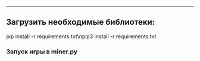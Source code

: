 --------------------------------------------------
<h2> Загрузить необходимые библиотеки:</h2>
<p>pip install -r requirements.txt\npip3 install -r requirements.txt</p>
<h3> Запуск игры в miner.py</h3>
